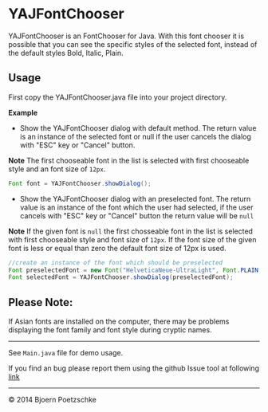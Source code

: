 YAJFontChooser
==============

YAJFontChooser is an FontChooser for Java. With this font chooser it is possible that you can see the specific styles of the selected font, instead of the default styles Bold, Italic, Plain.

Usage
-----
First copy the YAJFontChooser.java file into your project directory.

**Example**

* Show the YAJFontChooser dialog with default method. The return value is an instance of the selected font or null if the user cancels the dialog with "ESC" key or "Cancel" button.  

**Note** The first chooseable font in the list is selected with first chooseable style and an font size of <code>12px</code>.
```java
Font font = YAJFontChooser.showDialog();
```
* Show the YAJFontChooser dialog with an preselected font. The return value is an instance of the font which the user had selected, if the user cancels with "ESC" key or "Cancel" button the return value will be <code>null</code>

**Note** If the given font is <code>null</code> the first chosseable font in the list is selected with first chooseable style and font size of <code>12px</code>. If the font size of the given font is less or equal than zero the default font size of 12px is used.
```java
//create an instance of the font which should be preselected
Font preselectedFont = new Font("HelveticaNeue-UltraLight", Font.PLAIN, 10);
Font selectedFont = YAJFontChooser.showDialog(preselectedFont);
```

Please Note:
------------
If Asian fonts are installed on the computer, there may be problems displaying the font family and font style during cryptic names.

---

See <code>Main.java</code> file for demo usage.

If you find an bug please report them using the github Issue tool at following [link](https://github.com/kaenplan/YAJFontChooser/issues)

---

© 2014 Bjoern Poetzschke

